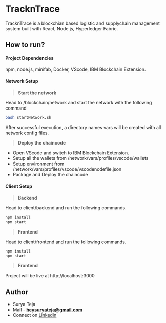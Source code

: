 # TracknTrace

TracknTrace is a blockchian based logistic and supplychain management system built with React, Node.js, Hyperledger Fabric.

## How to run?

 #### Project Dependencies
npm, node.js, minifab, Docker, VScode, IBM Blockchain Extension.



 #### Network Setup

> **Start the network**

Head to /blockchain/network and start the network with the following command

```bash
bash startNetwork.sh
```

After successful execution, a directory names vars will be created with all network config files.


> **Deploy the chaincode**

* Open VScode and switch to IBM Blockchain Extension.
* Setup all the wallets from /network/vars/profiles/vscode/wallets
* Setup environment from /network/vars/profiles/vscode/vscodenodefile.json
* Package and Deploy the chaincode

 #### Client Setup

> **Backend**

Head to client/backend and run the following commands.

```bash
npm install
npm start
```

> **Frontend**

Head to client/frontend and run the following commands.

```bash
npm install
npm start
```

> **Frontend**

Project will be live at http://localhost:3000

## Author
* Surya Teja 
* Mail - **heysuryateja@gmail.com**
* Connect on [Linkedin](https://www.linkedin.com/in/suryateja2000/)

